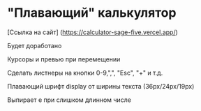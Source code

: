 # "Плавающий" калькулятор

[Ссылка на сайт] (https://calculator-sage-five.vercel.app/)

Будет доработано

Курсоры и превью при перемещении

Сделать листнеры на кнопки 0-9,",", "Еsc", "+" и т.д.

Плавающий шрифт display от ширины текста (36px/24px/19px)

Выпирает e при слишком длинном числе
